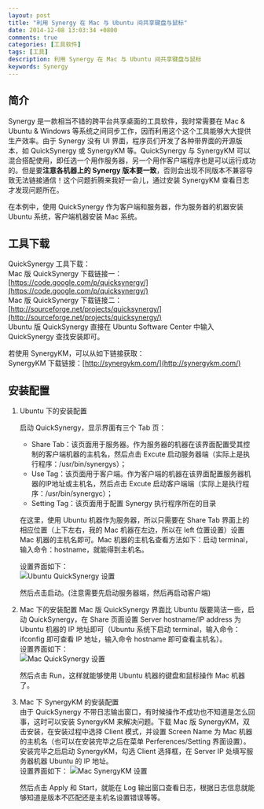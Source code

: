 ```yaml
---
layout: post
title: "利用 Synergy 在 Mac 与 Ubuntu 间共享键盘与鼠标"
date: 2014-12-08 13:03:34 +0800
comments: true
categories: [工具软件]
tags: [工具]
description: 利用 Synergy 在 Mac 与 Ubuntu 间共享键盘与鼠标
keywords: Synergy
---
```


## 简介
Synergy 是一款相当不错的跨平台共享桌面的工具软件，我时常需要在 Mac & Ubuntu & Windows 等系统之间同步工作，因而利用这个这个工具能够大大提供生产效率。由于 Synergy 没有 UI 界面，程序员们开发了各种带界面的开源版本，如 QuickSynergy 或 SynergyKM 等。QuickSynergy 与 SynergyKM 可以混合搭配使用，即任选一个用作服务器，另一个用作客户端程序也是可以运行成功的。但是要**注意各机器上的 Synergy 版本要一致**，否则会出现不同版本不兼容导致无法链接通信！这个问题折腾来我好一会儿，通过安装 SynergyKM 查看日志才发现问题所在。

在本例中，使用 QuickSynergy 作为客户端和服务器，作为服务器的机器安装 Ubuntu 系统，客户端机器安装 Mac 系统。

<!--more-->

## 工具下载
QuickSynergy 工具下载：  
Mac 版 QuickSynergy 下载链接一：[https://code.google.com/p/quicksynergy/](https://code.google.com/p/quicksynergy/)    
Mac 版 QuickSynergy 下载链接二：[http://sourceforge.net/projects/quicksynergy/](http://sourceforge.net/projects/quicksynergy/)  
Ubuntu 版 QuickSynergy 直接在 Ubuntu Software Center 中输入 QuickSynergy 查找安装即可。

若使用 SynergyKM，可以从如下链接获取：  
SynergyKM 下载链接：[http://synergykm.com/](http://synergykm.com/)

## 安装配置
1. Ubuntu 下的安装配置

	启动 QuickSynergy，显示界面有三个 Tab 页：
	* Share Tab：该页面用于服务器。作为服务器的机器在该界面配置受其控制的客户端机器的主机名，然后点击 Excute 启动服务器端（实际上是执行程序：/usr/bin/synergys）；
	* Use Tag：该页面用于客户端。作为客户端的机器在该界面配置服务器机器的IP地址或主机名，然后点击 Excute 启动客户端端（实际上是执行程序：/usr/bin/synergyc）；
	* Setting Tag：该页面用于配置 Synergy 执行程序所在的目录
	
	在这里，使用 Ubuntu 机器作为服务器，所以只需要在 Share Tab 界面上的相应位置（上下左右，我的 Mac 机器在左边，所以在 left 位置设置）设置 Mac 机器的主机名即可。Mac 机器的主机名查看方法如下：启动 terminal，输入命令：hostname，就能得到主机名。  

	设置界面如下：  
	![Ubuntu QuickSynergy 设置](http://i.imgur.com/ZhCLJVS.png)

	然后点击启动。(注意需要先启动服务器端，然后再启动客户端)

2. Mac 下的安装配置
Mac 版 QuickSynergy 界面比 Ubuntu 版要简洁一些，启动 QuickSynergy，在 Share 页面设置 Server hostname/IP address 为 Ubuntu 机器的 IP 地址即可（Ubuntu 系统下启动 terminal，输入命令：ifconfig 即可查看 IP 地址，输入命令 hostname 即可查看主机名）。  
	设置界面如下：  
	![Mac QuickSynergy 设置](http://i.imgur.com/kKxpgnx.png)
	
	然后点击 Run，这样就能够使用 Ubuntu 机器的键盘和鼠标操作 Mac 机器了。

3. Mac 下 SynergyKM 的安装配置  
由于 QuickSynergy 不带日志输出窗口，有时候操作不成功也不知道是怎么回事，这时可以安装 SynergyKM 来解决问题。下载 Mac 版 SynergyKM，双击安装，在安装过程中选择 Client 模式，并设置 Screen Name 为 Mac 机器的主机名（也可以在安装完毕之后在菜单 Perferences/Setting 界面设置）。安装完毕之后启动 SynergyKM，勾选 Client 选择框，在 Server IP 处填写服务器机器 Ubuntu 的 IP 地址。  
	设置界面如下：
	![Mac SynergyKM 设置](http://i.imgur.com/nNcKVPg.png)

	然后点击 Apply 和 Start，就能在 Log 输出窗口查看日志，根据日志信息就能够知道是版本不匹配还是主机名设置错误等等。
